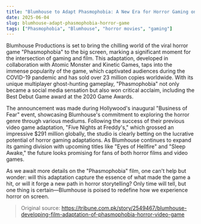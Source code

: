 ```yaml
---
title: "Blumhouse to Adapt Phasmophobia: A New Era for Horror Gaming on Screen"
date: 2025-06-04
slug: blumhouse-adapt-phasmophobia-horror-game
tags: ["Phasmophobia", "Blumhouse", "horror movies", "gaming"]
---
```


Blumhouse Productions is set to bring the chilling world of the viral horror game "Phasmophobia" to the big screen, marking a significant moment for the intersection of gaming and film. This adaptation, developed in collaboration with Atomic Monster and Kinetic Games, taps into the immense popularity of the game, which captivated audiences during the COVID-19 pandemic and has sold over 23 million copies worldwide. With its unique multiplayer ghost-hunting gameplay, "Phasmophobia" not only became a social media sensation but also won critical acclaim, including the Best Debut Game award at the 2020 Game Awards.

The announcement was made during Hollywood's inaugural "Business of Fear" event, showcasing Blumhouse's commitment to exploring the horror genre through various mediums. Following the success of their previous video game adaptation, "Five Nights at Freddy's," which grossed an impressive $291 million globally, the studio is clearly betting on the lucrative potential of horror gaming adaptations. As Blumhouse continues to expand its gaming division with upcoming titles like "Eyes of Hellfire" and "Sleep Awake," the future looks promising for fans of both horror films and video games.

As we await more details on the "Phasmophobia" film, one can't help but wonder: will this adaptation capture the essence of what made the game a hit, or will it forge a new path in horror storytelling? Only time will tell, but one thing is certain—Blumhouse is poised to redefine how we experience horror on screen.

> Original source: https://tribune.com.pk/story/2549467/blumhouse-developing-film-adaptation-of-phasmophobia-horror-video-game